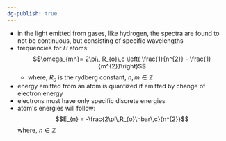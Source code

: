 ```yaml
---
dg-publish: true
---
```


- in the light emitted from gases, like hydrogen, the spectra are found to not be continuous, but consisting of specific wavelengths
- frequencies for $H$ atoms: $$\omega_{mn}= 2\pi\, R_{o}\,c \left( \frac{1}{n^{2}} - \frac{1}{m^{2}}\right)$$
	- where, $R_{o}$ is the rydberg constant, $n,m\in\mathbb Z$
- energy emitted from an atom is quantized if emitted by change of electron energy
- electrons must have only specific discrete energies
- atom's energies will follow: $$E_{n} = -\frac{2\pi\,R_{o}\hbar\,c}{n^{2}}$$
	where, $n\in\mathbb Z$
